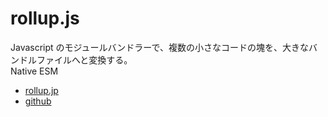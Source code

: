 # rollup.js

Javascript のモジュールバンドラーで、複数の小さなコードの塊を、大きなバンドルファイルへと変換する。  
Native ESM

- [rollup.jp](https://rollupjs.org/guide/en/#introduction)
- [github](https://github.com/rollup/rollup)
